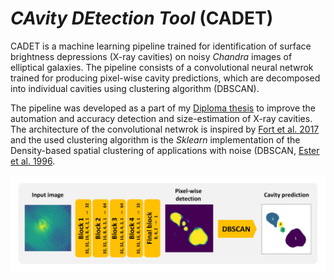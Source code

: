 # *CAvity DEtection Tool* (CADET)
CADET is a machine learning pipeline trained for identification of surface brightness depressions (X-ray cavities) on noisy *Chandra* images of elliptical galaxies. The pipeline consists of a convolutional neural netwrok trained for producing pixel-wise cavity predictions, which are decomposed into individual cavities using clustering algorithm (DBSCAN). 

The pipeline was developed as a part of my [Diploma thesis](documents/diploma_thesis.pdf) to improve the automation and accuracy detection and size-estimation of X-ray cavities. The architecture of the convolutional netwrok is inspired by [Fort et al. 2017](https://ui.adsabs.harvard.edu/abs/2017arXiv171200523F/abstract) and the used clustering algorithm is the *Sklearn* implementation of the Density-based spatial clustering of applications with noise (DBSCAN, [Ester et al. 1996](https://citeseerx.ist.psu.edu/viewdoc/summary?doi=10.1.1.121.9220). 

![CADET pipeline](figures/architecture.png)


